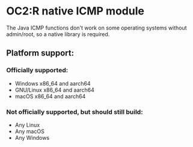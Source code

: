 # OC2:R native ICMP module

The Java ICMP functions don't work on some operating systems without admin/root, so a native library is required.

## Platform support:

### Officially supported:

- Windows x86_64 and aarch64
- GNU/Linux x86_64 and aarch64
- macOS x86_64 and aarch64

### Not officially supported, but should still build:

- Any Linux
- Any macOS
- Any Windows
